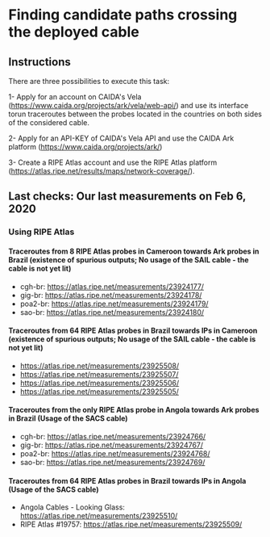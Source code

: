 
# Finding candidate paths crossing the deployed cable

## Instructions

There are three possibilities to execute this task:

1- Apply for an account on CAIDA's Vela (https://www.caida.org/projects/ark/vela/web-api/) and use its interface torun traceroutes between the probes located in the countries on both sides of the considered cable.

2- Apply for an API-KEY of CAIDA's Vela API and use the CAIDA Ark platform (https://www.caida.org/projects/ark/)

3- Create a RIPE Atlas account and use the RIPE Atlas platform (https://atlas.ripe.net/results/maps/network-coverage/).


## Last checks: Our last measurements on Feb 6, 2020

### Using RIPE Atlas

#### Traceroutes from 8 RIPE Atlas probes in Cameroon towards Ark probes in Brazil (existence of spurious outputs; No usage of the SAIL cable - the cable is not yet lit)
* cgh-br: https://atlas.ripe.net/measurements/23924177/
* gig-br: https://atlas.ripe.net/measurements/23924178/
* poa2-br: https://atlas.ripe.net/measurements/23924179/
* sao-br: https://atlas.ripe.net/measurements/23924180/

#### Traceroutes from 64 RIPE Atlas probes in Brazil towards IPs in Cameroon (existence of spurious outputs; No usage of the SAIL cable - the cable is not yet lit)
* https://atlas.ripe.net/measurements/23925508/
* https://atlas.ripe.net/measurements/23925507/
* https://atlas.ripe.net/measurements/23925506/
* https://atlas.ripe.net/measurements/23925505/

#### Traceroutes from the only RIPE Atlas probe in Angola towards Ark probes in Brazil (Usage of the SACS cable)
* cgh-br: https://atlas.ripe.net/measurements/23924766/
* gig-br: https://atlas.ripe.net/measurements/23924767/
* poa2-br: https://atlas.ripe.net/measurements/23924768/
* sao-br: https://atlas.ripe.net/measurements/23924769/


#### Traceroutes from 64 RIPE Atlas probes in Brazil towards IPs in Angola (Usage of the SACS cable)
* Angola Cables - Looking Glass: https://atlas.ripe.net/measurements/23925510/
* RIPE Atlas #19757: https://atlas.ripe.net/measurements/23925509/
